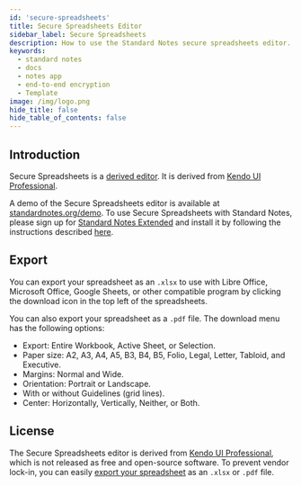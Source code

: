```yaml
---
id: 'secure-spreadsheets'
title: Secure Spreadsheets Editor
sidebar_label: Secure Spreadsheets
description: How to use the Standard Notes secure spreadsheets editor.
keywords:
  - standard notes
  - docs
  - notes app
  - end-to-end encryption
  - Template
image: /img/logo.png
hide_title: false
hide_table_of_contents: false
---
```


## Introduction

Secure Spreadsheets is a [derived editor](https://standardnotes.com/help/77/what-are-editors). It is derived from [Kendo UI Professional](https://github.com/telerik/kendo-ui-core#features-of-kendo-ui-core).

A demo of the Secure Spreadsheets editor is available at [standardnotes.org/demo](https://standardnotes.com/demo). To use Secure Spreadsheets with Standard Notes, please sign up for [Standard Notes Extended](https://standardnotes.com/extensions) and install it by following the instructions described [here](./install-extensions.md).

## Export

You can export your spreadsheet as an `.xlsx` to use with Libre Office, Microsoft Office, Google Sheets, or other compatible program by clicking the download icon in the top left of the spreadsheets.

You can also export your spreadsheet as a `.pdf` file. The download menu has the following options:

- Export: Entire Workbook, Active Sheet, or Selection.
- Paper size: A2, A3, A4, A5, B3, B4, B5, Folio, Legal, Letter, Tabloid, and Executive.
- Margins: Normal and Wide.
- Orientation: Portrait or Landscape.
- With or without Guidelines (grid lines).
- Center: Horizontally, Vertically, Neither, or Both.

## License

The Secure Spreadsheets editor is derived from [Kendo UI Professional](https://github.com/telerik/kendo-ui-core#features-of-kendo-ui-core), which is not released as free and open-source software. To prevent vendor lock-in, you can easily [export your spreadsheet](#export) as an `.xlsx` or `.pdf` file.
